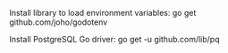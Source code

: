 Install library to load environment variables: go get github.com/joho/godotenv

Install PostgreSQL Go driver: go get -u github.com/lib/pq
